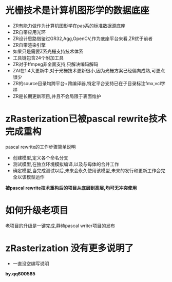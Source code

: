 # 光栅技术是计算机图形学的数据底座

- ZR有能力做作为计算机图形学在pas系的标准数据源底座
- ZR自带应用光环
- ZR设计思路借鉴过GR32,Agg,OpenCV,作为底座平台来看,ZR优于前者
- ZR自带渲染引擎
- 如果只是需要Z系光栅支持技术体系
- 工具链包含24个附加工具
- ZR对于ffmpeg非全面支持,只解决编码解码
- ZAI在1.4大更新中,对于光栅技术更新很小,因为光栅方案已经偏向成熟,可更点很少
- ZR的source目录均跨平台+跨编译器,特定平台支持已在子目录标注fmx,vcl字样
- ZR是长期更新项目,并且不会局限于表面维护

# zRasterization已被pascal rewrite技术完成重构

pascal rewrite的工作步骤简单说明

- 创建模型,定义各个命名分支
- 测试模型,在独立环境模拟编译,以及与母体的合并工作
- 确定模型,当完成测试以后,未来会永久使用该模型,未来的发行和更新工作会完全以该模型运作

**被pascal rewrite技术重构后的项目从底层到高层,均可无冲突使用**


# 如何升级老项目

老项目的升级是一键完成,静待pascal writer项目的发布


# zRasterization 没有更多说明了

- 一直没空编写说明



**by.qq600585**

